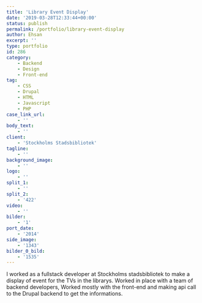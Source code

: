 ```yaml
---
title: 'Library Event Display'
date: '2019-03-28T12:33:44+00:00'
status: publish
permalink: /portfolio/library-event-display
author: Ehsan
excerpt: ''
type: portfolio
id: 286
category:
    - Backend
    - Design
    - Front-end
tag:
    - CSS
    - Drupal
    - HTML
    - Javascript
    - PHP
case_link_url:
    - ''
body_text:
    - ''
client:
    - 'Stockholms Stadsbibliotek'
tagline:
    - ''
background_image:
    - ''
logo:
    - ''
split_1:
    - ''
split_2:
    - '422'
video:
    - ''
bilder:
    - '1'
port_date:
    - '2014'
side_image:
    - '1343'
bilder_0_bild:
    - '1535'
---
```

I worked as a fullstack developer at Stockholms stadsbibliotek to make a display of event for the TVs in the librarys. Worked in place with a team of backend developers, Worked mostly with the front-end and making api call to the Drupal backend to get the informations.